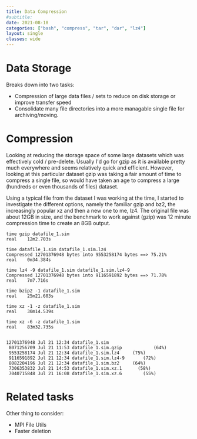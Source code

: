 ```yaml
---
title: Data Compression
#subtitle: 
date: 2021-08-18
categories: ["bash", "compress", "tar", "dar", "lz4"]
layout: single
classes: wide
---
```

# Data Storage #

Breaks down into two tasks:
* Compression of large data files / sets to reduce on disk storage or improve transfer speed
* Consolidate many file directories into a more managable single file for archiving/moving.


# Compression #
Looking at reducing the storage space of some large datasets which was effectively cold / pre-delete. Usually I'd go for gzip as it is available pretty much everywhere and seems relatively quick and efficient. However, looking at this particular dataset gzip was taking a fair amount of time to compress a single file, so would have taken an age to compress a large (hundreds or even thousands of files) dataset.

Using a typical file from the dataset I was working at the time, I started to investigate the different options, namely the familiar gzip and bz2, the increasingly popular xz and then a new one to me, lz4. The original file was about 12GB in size, and the benchmark to work against (gzip) was 12 minute compression time to create an 8GB output.

    
```
time gzip datafile_1.sim
real	12m2.703s

time datafile_1.sim datafile_1.sim.lz4
Compressed 12701376948 bytes into 9553258174 bytes ==> 75.21%                  
real	0m34.384s

time lz4 -9 datafile_1.sim datafile_1.sim.lz4-9
Compressed 12701376948 bytes into 9116591892 bytes ==> 71.78%                  
real	7m7.716s

time bzip2 -1 datafile_1.sim
real	25m21.603s

time xz -1 -z datafile_1.sim
real	30m14.539s

time xz -6 -z datafile_1.sim
real	83m32.735s


12701376948 Jul 21 12:34 datafile_1.sim
 8071256709 Jul 21 11:53 datafile_1.sim.gzip     		(64%)
 9553258174 Jul 21 12:34 datafile_1.sim.lz4		(75%)
 9116591892 Jul 21 12:34 datafile_1.sim.lz4-9		(72%)
 8082204196 Jul 21 12:34 datafile_1.sim.bz2		(64%)   
 7306353832 Jul 21 14:53 datafile_1.sim.xz.1      (58%)
 7040715848 Jul 21 16:08 datafile_1.sim.xz.6		(55%)
 ```    
# Related tasks
Other thing to consider:
* MPI File Utils
* Faster deletion